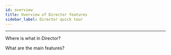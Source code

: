 ```yaml
---
id: overview
title: Overview of Director features
sidebar_label: Director quick tour
---
```


------



Where is what in Director?

What are the main features?

